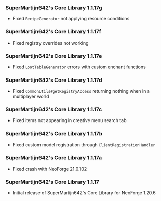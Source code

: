 ### SuperMartijn642's Core Library 1.1.17g
- Fixed `RecipeGenerator` not applying resource conditions

### SuperMartijn642's Core Library 1.1.17f
- Fixed registry overrides not working

### SuperMartijn642's Core Library 1.1.17e
- Fixed `LootTableGenerator` errors with custom enchant functions

### SuperMartijn642's Core Library 1.1.17d
- Fixed `CommonUtils#getRegistryAccess` returning nothing when in a multiplayer world

### SuperMartijn642's Core Library 1.1.17c
- Fixed items not appearing in creative menu search tab

### SuperMartijn642's Core Library 1.1.17b
- Fixed custom model registration through `ClientRegistrationHandler`

### SuperMartijn642's Core Library 1.1.17a
- Fixed crash with NeoForge 21.0.102

### SuperMartijn642's Core Library 1.1.17
- Initial release of SuperMartijn642's Core Library for NeoForge 1.20.6
